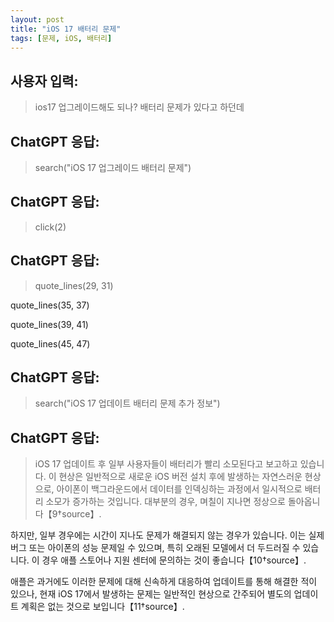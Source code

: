 ```yaml
---
layout: post
title: "iOS 17 배터리 문제"
tags: [문제, iOS, 배터리]
---
```


## 사용자 입력:
> ios17 업그레이드해도 되나? 배터리 문제가 있다고 하던데

## ChatGPT 응답:
> search("iOS 17 업그레이드 배터리 문제")

## ChatGPT 응답:
> click(2)

## ChatGPT 응답:
> quote_lines(29, 31)

quote_lines(35, 37)

quote_lines(39, 41)

quote_lines(45, 47)

## ChatGPT 응답:
> search("iOS 17 업데이트 배터리 문제 추가 정보")

## ChatGPT 응답:
> iOS 17 업데이트 후 일부 사용자들이 배터리가 빨리 소모된다고 보고하고 있습니다. 이 현상은 일반적으로 새로운 iOS 버전 설치 후에 발생하는 자연스러운 현상으로, 아이폰이 백그라운드에서 데이터를 인덱싱하는 과정에서 일시적으로 배터리 소모가 증가하는 것입니다. 대부분의 경우, 며칠이 지나면 정상으로 돌아옵니다【9†source】.

하지만, 일부 경우에는 시간이 지나도 문제가 해결되지 않는 경우가 있습니다. 이는 실제 버그 또는 아이폰의 성능 문제일 수 있으며, 특히 오래된 모델에서 더 두드러질 수 있습니다. 이 경우 애플 스토어나 지원 센터에 문의하는 것이 좋습니다【10†source】.

애플은 과거에도 이러한 문제에 대해 신속하게 대응하여 업데이트를 통해 해결한 적이 있으나, 현재 iOS 17에서 발생하는 문제는 일반적인 현상으로 간주되어 별도의 업데이트 계획은 없는 것으로 보입니다【11†source】.

